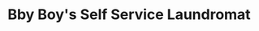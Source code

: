 ---
title: "Bby Boy's Self Service Laundromat"
url: /calamba/bby-boys-self-service-laundromat/
shop: Wäscherei
---